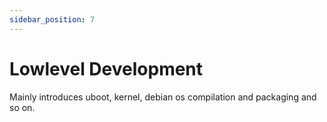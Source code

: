 ```yaml
---
sidebar_position: 7
---
```


# Lowlevel Development

Mainly introduces uboot, kernel, debian os compilation and packaging and so on.

<DocCardList />
